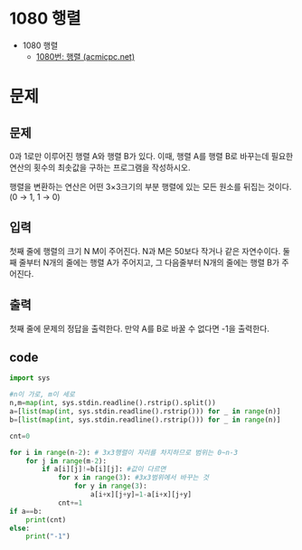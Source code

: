 # 1080 행렬

- 1080 행렬
    - [1080번: 행렬 (acmicpc.net)](https://www.acmicpc.net/problem/1080)

# 문제

## 문제

0과 1로만 이루어진 행렬 A와 행렬 B가 있다. 이때, 행렬 A를 행렬 B로 바꾸는데 필요한 연산의 횟수의 최솟값을 구하는 프로그램을 작성하시오.

행렬을 변환하는 연산은 어떤 3×3크기의 부분 행렬에 있는 모든 원소를 뒤집는 것이다. (0 → 1, 1 → 0)

## 입력

첫째 줄에 행렬의 크기 N M이 주어진다. N과 M은 50보다 작거나 같은 자연수이다. 둘째 줄부터 N개의 줄에는 행렬 A가 주어지고, 그 다음줄부터 N개의 줄에는 행렬 B가 주어진다.

## 출력

첫째 줄에 문제의 정답을 출력한다. 만약 A를 B로 바꿀 수 없다면 -1을 출력한다.

## code

```python
import sys

#n이 가로, m이 세로
n,m=map(int, sys.stdin.readline().rstrip().split())
a=[list(map(int, sys.stdin.readline().rstrip())) for _ in range(n)]
b=[list(map(int, sys.stdin.readline().rstrip())) for _ in range(n)]

cnt=0

for i in range(n-2): # 3x3행렬이 자리를 차지하므로 범위는 0~n-3
    for j in range(m-2):
        if a[i][j]!=b[i][j]: #값이 다르면
            for x in range(3): #3x3범위에서 바꾸는 것
                for y in range(3):
                    a[i+x][j+y]=1-a[i+x][j+y]
            cnt+=1
if a==b:
    print(cnt)
else:
    print("-1")
```